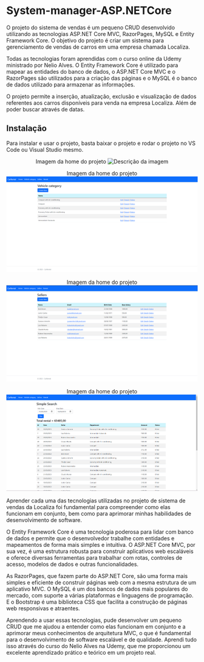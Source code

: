# System-manager-ASP.NETCore
O projeto do sistema de vendas é um pequeno CRUD desenvolvido utilizando as tecnologias ASP.NET Core MVC, RazorPages, MySQL e Entity Framework Core. O objetivo do projeto é criar um sistema para gerenciamento de vendas de carros em uma empresa chamada Localiza.

Todas as tecnologias foram aprendidas com o curso online da Udemy ministrado por Nelio Alves. O Entity Framework Core é utilizado para mapear as entidades do banco de dados, o ASP.NET Core MVC e o RazorPages são utilizados para a criação das páginas e o MySQL é o banco de dados utilizado para armazenar as informações.

O projeto permite a inserção, atualização, exclusão e visualização de dados referentes aos carros disponíveis para venda na empresa Localiza. Além de poder buscar através de datas.

## Instalação

Para instalar e usar o projeto, basta baixar o projeto e rodar o projeto no VS Code ou Visual Studio mesmo.


<p align="center">
  <span>Imagem da home do projeto</span>
  <img src="Assets/img/img1.png" alt="Descrição da imagem">
</p>



<p align="center">
  <span>Imagem da home do projeto</span>
  <img src="Assets/img/img2.png" alt="Descrição da imagem">
</p>



<p align="center">
  <span>Imagem da home do projeto</span>
  <img src="Assets/img/img3.png" alt="Descrição da imagem">
</p>


<p align="center">
  <span>Imagem da home do projeto</span>
  <img src="Assets/img/img4.png" alt="Descrição da imagem">
</p>

Aprender cada uma das tecnologias utilizadas no projeto de sistema de vendas da Localiza foi fundamental para compreender como elas funcionam em conjunto, bem como para aprimorar minhas habilidades de desenvolvimento de software.

O Entity Framework Core é uma tecnologia poderosa para lidar com banco de dados e permite que o desenvolvedor trabalhe com entidades e mapeamentos de forma mais simples e intuitiva. O ASP.NET Core MVC, por sua vez, é uma estrutura robusta para construir aplicativos web escaláveis e oferece diversas ferramentas para trabalhar com rotas, controles de acesso, modelos de dados e outras funcionalidades.

As RazorPages, que fazem parte do ASP.NET Core, são uma forma mais simples e eficiente de construir páginas web com a mesma estrutura de um aplicativo MVC. O MySQL é um dos bancos de dados mais populares do mercado, com suporte a várias plataformas e linguagens de programação. E o Bootstrap é uma biblioteca CSS que facilita a construção de páginas web responsivas e atraentes.

Aprendendo a usar essas tecnologias, pude desenvolver um pequeno CRUD que me ajudou a entender como elas funcionam em conjunto e a aprimorar meus conhecimentos de arquitetura MVC, o que é fundamental para o desenvolvimento de software escalável e de qualidade. Aprendi tudo isso através do curso do Nelio Alves na Udemy, que me proporcionou um excelente aprendizado prático e teórico em um projeto real.
